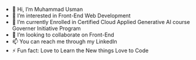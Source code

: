 - 👋 Hi, I’m Muhammad Usman
- 👀 I’m interested in Front-End Web Development
- 🌱 I’m currently Enrolled in Certified Cloud Applied Generative AI course Governer Initiative Program
- 💞️ I’m looking to collaborate on Front-End
- 📫 You can reach me through my LinkedIn 
- ⚡ Fun fact: Love to Learn the New things Love to Code

<!---
maan314/maan314 is a ✨ special ✨ repository because its `README.md` (this file) appears on your GitHub profile.
You can click the Preview link to take a look at your changes.
--->
